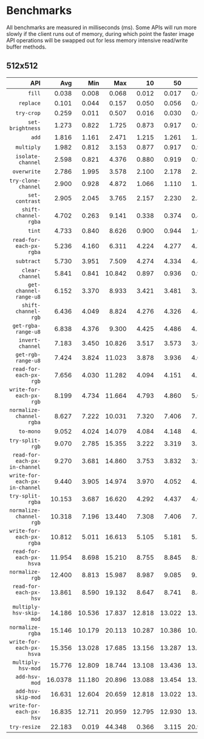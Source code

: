 # Benchmarks

All benchmarks are measured in milliseconds (ms). Some APIs will run more slowly if the client runs out of memory, during which point the faster image API operations will be swapped out for less memory intensive read/write buffer methods.

## 512x512

| API | Avg | Min | Max | 10 | 50 | 90 |
| -: | -: | -: | -: | -: | -: | -: |
| `fill` | 0.038 | 0.008 | 0.068 | 0.012 | 0.017 | 0.025 |
| `replace` | 0.101 | 0.044 | 0.157 | 0.050 | 0.056 | 0.064 |
| `try-crop` | 0.259 | 0.011 | 0.507 | 0.016 | 0.030 | 0.077 |
| `set-brightness` | 1.273 | 0.822 | 1.725 | 0.873 | 0.917 | 0.966 |
| `add` | 1.816 | 1.161 | 2.471 | 1.215 | 1.261 | 1.323 |
| `multiply` | 1.982 | 0.812 | 3.153 | 0.877 | 0.917 | 0.973 |
| `isolate-channel` | 2.598 | 0.821 | 4.376 | 0.880 | 0.919 | 0.984 |
| `overwrite` | 2.786 | 1.995 | 3.578 | 2.100 | 2.178 | 2.264 |
| `try-clone-channel` | 2.900 | 0.928 | 4.872 | 1.066 | 1.110 | 1.186 |
| `set-contrast` | 2.905 | 2.045 | 3.765 | 2.157 | 2.230 | 2.328 |
| `shift-channel-rgba` | 4.702 | 0.263 | 9.141 | 0.338 | 0.374 | 0.423 |
| `tint` | 4.733 | 0.840 | 8.626 | 0.900 | 0.944 | 1.003 |
| `read-for-each-px-rgba` | 5.236 | 4.160 | 6.311 | 4.224 | 4.277 | 4.367 |
| `subtract` | 5.730 | 3.951 | 7.509 | 4.274 | 4.334 | 4.443 |
| `clear-channel` | 5.841 | 0.841 | 10.842 | 0.897 | 0.936 | 0.990 |
| `get-channel-range-u8` | 6.152 | 3.370 | 8.933 | 3.421 | 3.481 | 3.567 |
| `shift-channel-rgb` | 6.436 | 4.049 | 8.824 | 4.276 | 4.326 | 4.426 |
| `get-rgba-range-u8` | 6.838 | 4.376 | 9.300 | 4.425 | 4.486 | 4.571 |
| `invert-channel` | 7.183 | 3.450 | 10.826 | 3.517 | 3.573 | 3.665 |
| `get-rgb-range-u8` | 7.424 | 3.824 | 11.023 | 3.878 | 3.936 | 4.020 |
| `read-for-each-px-rgb` | 7.656 | 4.030 | 11.282 | 4.094 | 4.151 | 4.245 |
| `write-for-each-px-rgb` | 8.199 | 4.734 | 11.664 | 4.793 | 4.860 | 5.032 |
| `normalize-channel-rgba` | 8.627 | 7.222 | 10.031 | 7.320 | 7.406 | 7.553 |
| `to-mono` | 9.052 | 4.024  | 14.079 | 4.084 | 4.148 | 4.575 |
| `try-split-rgb` | 9.070 | 2.785 | 15.355 | 3.222 | 3.319 | 3.515 |
| `read-for-each-px-in-channel` | 9.270 | 3.681 | 14.860 | 3.753 | 3.832 | 3.936 |
| `write-for-each-px-in-channel` | 9.440 | 3.905 | 14.974 | 3.970 | 4.052 | 4.173 |
| `try-split-rgba` | 10.153 | 3.687 | 16.620 | 4.292 | 4.437 | 4.681 |
| `normalize-channel-rgb` | 10.318 | 7.196 | 13.440 | 7.308 | 7.406 | 7.553 |
| `write-for-each-px-rgba` | 10.812 | 5.011 | 16.613 | 5.105 | 5.181 | 5.361 |
| `read-for-each-px-hsva` | 11.954 | 8.698 | 15.210 | 8.755 | 8.845 | 8.962 |
| `normalize-rgb` | 12.400 | 8.813 | 15.987 | 8.987 | 9.085 | 9.230 |
| `read-for-each-px-hsv` | 13.861 | 8.590 | 19.132 | 8.647 | 8.741 | 8.870 |
| `multiply-hsv-skip-mod` | 14.186 | 10.536 | 17.837 | 12.818 | 13.022 | 13.282 |
| `normalize-rgba` | 15.146 | 10.179 | 20.113 | 10.287 | 10.386 | 10.541 |
| `write-for-each-px-hsva` | 15.356 | 13.028 | 17.685 | 13.156 | 13.287 | 13.511 |
| `multiply-hsv-mod` | 15.776 | 12.809 | 18.744 | 13.108 | 13.436 | 13.746 |
| `add-hsv-mod` | 16.0378 | 11.180 | 20.896 | 13.088 | 13.454 | 13.770 |
| `add-hsv-skip-mod` | 16.631 | 12.604 | 20.659 | 12.818 | 13.022 | 13.286 |
| `write-for-each-px-hsv` | 16.835 | 12.711 | 20.959 | 12.795 | 12.930 | 13.133 |
| `try-resize` | 22.183 | 0.019 | 44.348 | 0.366 | 3.115 | 20.956 |